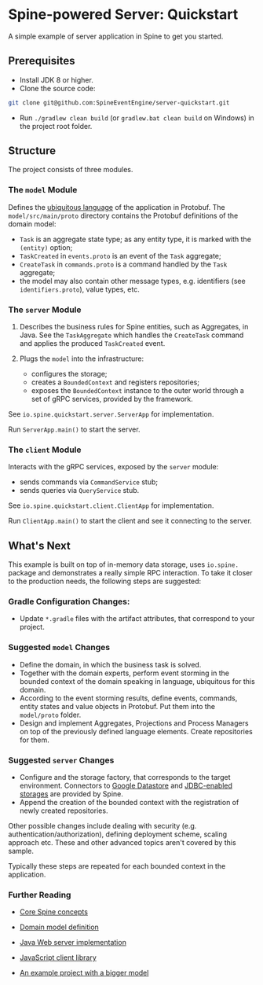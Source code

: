 # Spine-powered Server: Quickstart
A simple example of server application in Spine to get you started.

## Prerequisites

* Install JDK 8 or higher.
* Clone the source code: 
```bash
git clone git@github.com:SpineEventEngine/server-quickstart.git
```
* Run `./gradlew clean build` (or `gradlew.bat clean build` on Windows) in the project root folder.

## Structure

The project consists of three modules.

### The `model` Module

Defines the [ubiquitous language](https://martinfowler.com/bliki/UbiquitousLanguage.html) 
of the application in Protobuf.
The `model/src/main/proto` directory contains the Protobuf definitions of the domain model:
 * `Task` is an aggregate state type; as any entity type, it is marked with the `(entity)` option;
 * `TaskCreated` in `events.proto` is an event of the `Task` aggregate;
 * `CreateTask` in `commands.proto` is a command handled by the `Task` aggregate;
 * the model may also contain other message types, e.g. identifiers (see `identifiers.proto`), value
 types, etc.

### The `server` Module

1. Describes the business rules for Spine entities, such as Aggregates, in Java.
See the `TaskAggregate` which handles the `CreateTask` command and applies the produced
`TaskCreated` event.

2. Plugs the `model` into the infrastructure: 
   * configures the storage;
   * creates a `BoundedContext` and registers repositories;
   * exposes the `BoundedContext` instance to the outer world through a set of gRPC services,
   provided by the framework.

See `io.spine.quickstart.server.ServerApp` for implementation. 

Run `ServerApp.main()` to start the server.

### The `client` Module

Interacts with the gRPC services, exposed by the `server` module: 
 * sends commands via `CommandService` stub;
 * sends queries via `QueryService` stub.

See `io.spine.quickstart.client.ClientApp` for implementation.

Run `ClientApp.main()` to start the client and see it connecting to the server.
 
## What's Next

This example is built on top of in-memory data storage, uses `io.spine.` package 
and demonstrates a really simple RPC interaction. To take it closer to the production needs,
the following steps are suggested:

### Gradle Configuration Changes:

 * Update `*.gradle` files with the artifact attributes, that correspond to your project.

### Suggested `model` Changes

 * Define the domain, in which the business task is solved.
 * Together with the domain experts, perform event storming in the bounded context of the domain
 speaking in language, ubiquitous for this domain.
 * According to the event storming results, define events, commands, entity states and value
objects in Protobuf. Put them into the `model/proto` folder. 
 * Design and implement Aggregates, Projections and Process Managers on top of the previously
 defined language elements. Create repositories for them.

### Suggested `server` Changes

 * Configure and the storage factory, that corresponds to the target environment. Connectors to
 [Google Datastore](https://github.com/SpineEventEngine/gcloud-java) and 
 [JDBC-enabled storages](https://github.com/SpineEventEngine/jdbc-storage) are provided by Spine.
 * Append the creation of the bounded context with the registration of newly created repositories.

Other possible changes include dealing with security (e.g. authentication/authorization), defining
deployment scheme, scaling approach etc. These and other advanced topics aren't covered by this
sample.

Typically these steps are repeated for each bounded context in the application.

### Further Reading

 * [Core Spine concepts](https://spine.io/docs/guides/concepts.html)

 * [Domain model definition](https://spine.io/docs/guides/model-definition.html)

 * [Java Web server implementation](https://github.com/SpineEventEngine/web)

 * [JavaScript client library](https://www.npmjs.com/package/spine-web)

 * [An example project with a bigger model](https://github.com/SpineEventEngine/todo-list)

